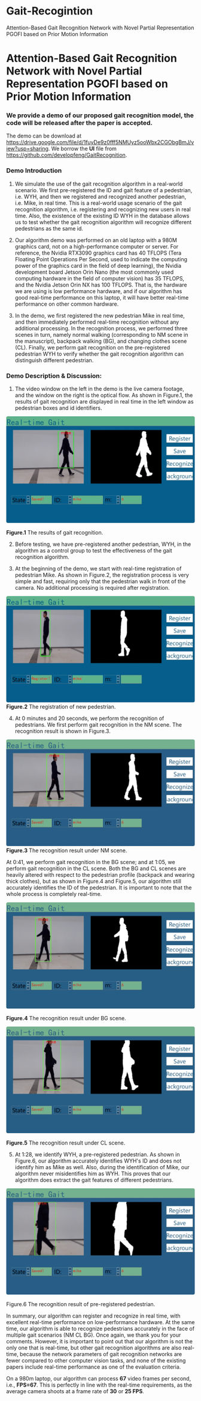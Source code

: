 # Gait-Recogintion
Attention-Based Gait Recognition Network with Novel Partial Representation PGOFI based on Prior Motion Information


# Attention-Based Gait Recognition Network with Novel Partial Representation PGOFI based on Prior Motion Information

### We provide a demo of our proposed gait recognition model, the code will be released after the paper is accepted.

The demo can be download at https://drive.google.com/file/d/1fuyDe9z0fff5NMUyz5ooWbx2CGObgBmJ/view?usp=sharing. We borrow the **UI** file from https://github.com/developfeng/GaitRecognition.

### Demo Introduction

1. We simulate the use of the gait recognition algorithm in a real-world scenario. We first pre-registered the ID and gait feature of a pedestrian, i.e. WYH, and then we registered and recognized another pedestrian, i.e. Mike, in real time. This is a real-world usage scenario of the gait recognition algorithm, i.e. registering and recognizing new users in real time. Also, the existence of the existing ID WYH in the database allows us to test whether the gait recognition algorithm will recognize different pedestrians as the same id.

2. Our algorithm demo was performed on an old laptop with a 980M graphics card, not on a high-performance computer or server. For reference, the Nvidia RTX3090 graphics card has 40 TFLOPS (Tera Floating Point Operations Per Second, used to indicate the computing power of the graphics card in the field of deep learning), the Nvidia development board Jetson Orin Nano (the most commonly used computing hardware in the field of computer vision) has 35 TFLOPS, and the Nvidia Jetson Orin NX has 100 TFLOPS. That is, the hardware we are using is low performance hardware, and if our algorithm has good real-time performance on this laptop, it will have better real-time performance on other common hardware.

3. In the demo, we first registered the new pedestrian Mike in real time, and then immediately performed real-time recognition without any additional processing. In the recognition process, we performed three scenes in turn, namely normal walking (corresponding to NM scene in the manuscript), backpack walking (BG), and changing clothes scene (CL). Finally, we perform gait recognition on the pre-registered pedestrian WYH to verify whether the gait recognition algorithm can distinguish different pedestrian.

### Demo Description & Discussion:

1. The video window on the left in the demo is the live camera footage, and the window on the right is the optical flow. As shown in Figure.1, the results of gait recognition are displayed in real time in the left window as pedestrian boxes and id identifiers.

![img](https://github.com/sspBIT/Gait-Recogintion/blob/main/clip_image001.jpg)

**Figure.1** The results of gait recognition.

2. Before testing, we have pre-registered another pedestrian, WYH, in the algorithm as a control group to test the effectiveness of the gait recognition algorithm.

3. At the beginning of the demo, we start with real-time registration of pedestrian Mike. As shown in Figure.2, the registration process is very simple and fast, requiring only that the pedestrian walk in front of the camera. No additional processing is required after registration.

![img](https://github.com/sspBIT/Gait-Recogintion/blob/main/clip_image002.jpg) **Figure.2** The registration of new pedestrian.



4. At 0 minutes and 20 seconds, we perform the recognition of pedestrians. We first perform gait recognition in the NM scene. The recognition result is shown in Figure.3.

![img](https://github.com/sspBIT/Gait-Recogintion/blob/main/clip_image003.png)**Figure.3** The recognition result under NM scene.

At 0:41, we perform gait recognition in the BG scene; and at 1:05, we perform gait recognition in the CL scene. Both the BG and CL scenes are heavily 	altered with respect to the pedestrian profile (backpack and wearing thick clothes), but as shown in Figure.4 and Figure.5, our algorithm still accurately identifies the ID of the pedestrian. It is important to note that the whole process is completely real-time.

![img](https://github.com/sspBIT/Gait-Recogintion/blob/main/clip_image004.png)

**Figure.4** The recognition result under BG scene.

![img](https://github.com/sspBIT/Gait-Recogintion/blob/main/clip_image005.png)

**Figure.5** The recognition result under CL scene.

5. At 1:28, we identify WYH, a pre-registered pedestrian. As shown in Figure.6, our algorithm accurately identifies WYH's ID and does not identify him as Mike as well. Also, during the identification of Mike, our algorithm never misidentifies him as WYH. This proves that our algorithm does extract the gait features of different pedestrians.

![img](https://github.com/sspBIT/Gait-Recogintion/blob/main/clip_image006.png)

Figure.6 The recognition result of pre-registered pedestrian.

In summary, our algorithm can register and recognize in real time, with excellent real-time performance on low-performance hardware. At the same time, our algorithm is able to recognize pedestrians accurately in the face of multiple gait scenarios (NM CL BG). Once again, we thank you for your comments. However, it is important to point out that our algorithm is not the only one that is real-time, but other gait recognition algorithms are also real-time, because the network parameters of gait recognition networks are fewer compared to other computer vision tasks, and none of the existing papers include real-time performance as one of the evaluation criteria. 

On a 980m laptop, our algorithm can process **67** video frames per second, i.e., **FPS=67**. This is perfectly in line with the real-time requirements, as the average camera shoots at a frame rate of **30** or **25 FPS**.

